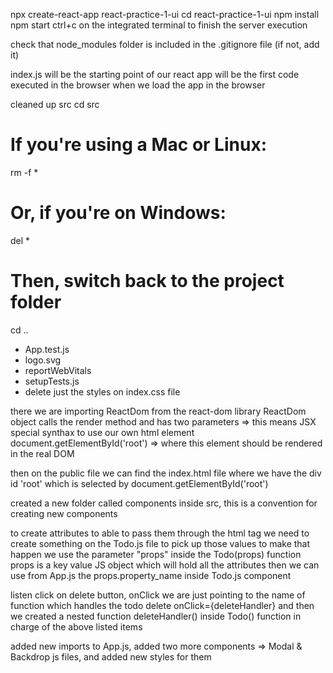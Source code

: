 npx create-react-app react-practice-1-ui
cd react-practice-1-ui
npm install
npm start
ctrl+c on the integrated terminal to finish the server execution

check that node_modules folder is included in the .gitignore file (if not, add it)

index.js will be the starting point of our react app
will be the first code executed in the browser when we load the app in the browser

cleaned up src
cd src

# If you're using a Mac or Linux:
rm -f *

# Or, if you're on Windows:
del *

# Then, switch back to the project folder
cd ..

- App.test.js
- logo.svg
- reportWebVitals
- setupTests.js
- delete just the styles on index.css file

there we are importing ReactDom from the react-dom library
ReactDom object calls the render method and has two parameters
<App /> => this means JSX special synthax to use our own html element
document.getElementById('root') => where this element should be rendered in the real DOM

then on the public file we can find the index.html file where we have the div id 'root' which is selected by document.getElementById('root')

created a new folder called components inside src, this is a convention for creating new components

to create attributes to able to pass them through the <Todo /> html tag
we need to create something on the Todo.js file to pick up those values
to make that happen we use the parameter "props" inside the Todo(props) function
props is a key value JS object which will hold all the attributes
then we can use from App.js the props.property_name inside Todo.js component

listen click on delete button, onClick we are just pointing to the name of function which handles the todo delete
onClick={deleteHandler}
and then we created a nested function deleteHandler() inside Todo() function in charge of the above listed items

added new imports to App.js, added two more components => Modal & Backdrop js files, and added new styles for them
